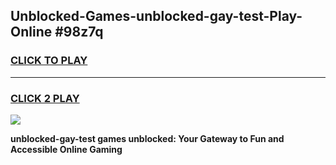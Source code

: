 
## Unblocked-Games-unblocked-gay-test-Play-Online #98z7q
<h3>
<a href="https://news.freeplayer.one?title=unblocked-gay-test&ref=3">CLICK TO PLAY</a></h3>
<hr>

<h3>
<a href="https://news.freeplayer.one?title=unblocked-gay-test&ref=3">CLICK 2 PLAY</a>
  
</h3>

<a href="https://news.freeplayer.one?title=unblocked-gay-test&ref=3"><img src="https://clearcache.store/games.png"></a>


**unblocked-gay-test games unblocked: Your Gateway to Fun and Accessible Online Gaming**
